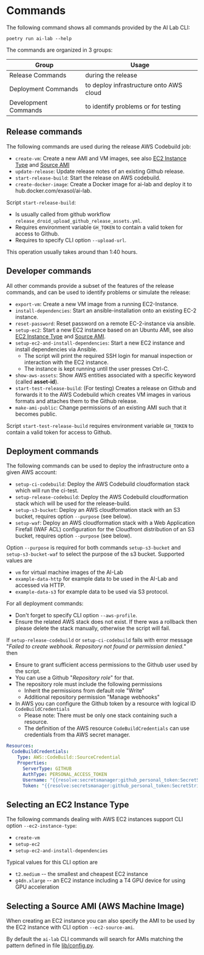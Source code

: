 # Commands

The following command shows all commands provided by the AI Lab CLI:
```shell
poetry run ai-lab --help
```

The commands are organized in 3 groups:

| Group                | Usage                                   |
|----------------------|-----------------------------------------|
| Release Commands     | during the release                      |
| Deployment Commands  | to deploy infrastructure onto AWS cloud |
| Development Commands | to identify problems or for testing     |

## Release commands

The following commands are used during the release AWS Codebuild job:
* `create-vm`: Create a new AMI and VM images, see also [EC2 Instance Type](#selecting-an-ec2-instance-type) and [Source AMI](#selecting-a-source-ami-aws-machine-image)
* `update-release`: Update release notes of an existing Github release.
* `start-release-build`: Start the release on AWS codebuild.
* `create-docker-image`: Create a Docker image for ai-lab and deploy it to hub.docker.com/exasol/ai-lab.

Script `start-release-build`:
* Is usually called from github workflow `release_droid_upload_github_release_assets.yml`.
* Requires environment variable `GH_TOKEN` to contain a valid token for access to Github.
* Requires to specify CLI option `--upload-url`.

This operation usually takes around than 1:40 hours.

## Developer commands

All other commands provide a subset of the features of the release commands, and can be used to identify problems or simulate the release:
* `export-vm`: Create a new VM image from a running EC2-Instance.
* `install-dependencies`: Start an ansible-installation onto an existing EC-2 instance.
* `reset-password`: Reset password on a remote EC-2-instance via ansible.
* `setup-ec2`: Start a new EC2 instance based on an Ubuntu AMI, see also [EC2 Instance Type](#selecting-an-ec2-instance-type) and [Source AMI](#selecting-a-source-ami-aws-machine-image).
* `setup-ec2-and-install-dependencies`: Start a new EC2 instance and install dependencies via Ansible.
  * The script will print the required SSH login for manual inspection or interaction with the EC2 instance.
  * The instance is kept running until the user presses Ctrl-C.
* `show-aws-assets`: Show AWS entities associated with a specific keyword (called __asset-id__).
* `start-test-release-build`: (For testing) Creates a release on Github and forwards it to the AWS Codebuild which creates VM images in various formats and attaches them to the Github release.
* `make-ami-public`: Change permissions of an existing AMI such that it becomes public.

Script `start-test-release-build` requires environment variable `GH_TOKEN` to contain a valid token for access to Github.

## Deployment commands

The following commands can be used to deploy the infrastructure onto a given AWS account:
* `setup-ci-codebuild`: Deploy the AWS Codebuild cloudformation stack which will run the ci-test.
* `setup-release-codebuild`: Deploy the AWS Codebuild cloudformation stack which will be used for the release-build.
* `setup-s3-bucket`: Deploy an AWS cloudformation stack with an S3 bucket, requires option `--purpose` (see below).
* `setup-waf`: Deploy an AWS cloudformation stack with a Web Application Firefall (WAF ACL) configuration for the Cloudfront distribution of an S3 bucket, requires option `--purpose` (see below).

Option `--purpose` is required for both commands `setup-s3-bucket` and `setup-s3-bucket-waf` to select the purpose of the s3 bucket. Supported values are
* `vm` for virtual machine images of the AI-Lab
* `example-data-http` for example data to be used in the AI-Lab and accessed via HTTP.
* `example-data-s3` for example data to be used via S3 protocol.

For all deployment commands:
* Don't forget to specify CLI option `--aws-profile`.
* Ensure the related AWS stack does not exist. If there was a rollback then please delete the stack manually, otherwise the script will fail.

If `setup-release-codebuild` or `setup-ci-codebuild` fails with error message "_Failed to create webhook. Repository not found or permission denied._" then
* Ensure to grant sufficient access permissions to the Github user used by the script.
* You can use a Github "_Repository role_" for that.
* The repository role must include the following permissions
  * Inherit the permissions from default role "Write"
  * Additional repository permission "Manage webhooks"
* In AWS you can configure the Github token by a resource with logical ID `CodeBuildCredentials`
  * Please note: There must be only one stack containing such a resource.
  * The definition of the AWS resource `CodeBuildCredentials` can use credentials from tha AWS secret manager.

```yaml
Resources:
  CodeBuildCredentials:
    Type: AWS::CodeBuild::SourceCredential
    Properties:
      ServerType: GITHUB
      AuthType: PERSONAL_ACCESS_TOKEN
      Username: "{{resolve:secretsmanager:github_personal_token:SecretString:github_user_name}}"
      Token: "{{resolve:secretsmanager:github_personal_token:SecretString:github_personal_token}}"
```

## Selecting an EC2 Instance Type

The following commands dealing with AWS EC2 instances support CLI option `--ec2-instance-type`:

* `create-vm`
* `setup-ec2`
* `setup-ec2-and-install-dependencies`

Typical values for this CLI option are
* `t2.medium` -- the smallest and cheapest EC2 instance
* `g4dn.xlarge` -- an EC2 instance including a T4 GPU device for using GPU acceleration

## Selecting a Source AMI (AWS Machine Image)

When creating an EC2 instance you can also specify the AMI to be used by the EC2 instance with CLI option `--ec2-source-ami`.

By default the `ai-lab` CLI commands will search for AMIs matching the pattern defined in file [lib/config.py](https://github.com/exasol/ai-lab/blob/main/exasol/ds/sandbox/lib/config.py).

